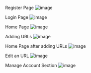 Register Page
![image](https://github.com/kamalkumar6785/AuthSystem/assets/162416431/8c6d02d8-0cd6-4bb5-bbd1-b2011556cefa)

Login Page
![image](https://github.com/kamalkumar6785/AuthSystem/assets/162416431/0bdc560e-a0aa-4461-90f4-a83da2154e05)

Home Page
![image](https://github.com/kamalkumar6785/AuthSystem/assets/162416431/b598e622-db5f-42c5-ba13-f40c3d707618)

Adding URLs
![image](https://github.com/kamalkumar6785/AuthSystem/assets/162416431/ff5774aa-068c-443f-8eb2-5c1197222e71)

Home Page after adding URLs
![image](https://github.com/kamalkumar6785/AuthSystem/assets/162416431/0d750994-2665-40d3-8272-e3fb5558f862)

Edit an URL
![image](https://github.com/kamalkumar6785/AuthSystem/assets/162416431/930f9d60-aace-490e-81d9-e608f9965f58)

Manage Account Section
![image](https://github.com/kamalkumar6785/AuthSystem/assets/162416431/6cf65322-a0cc-44a7-a86a-5fb5b9da69d7)

